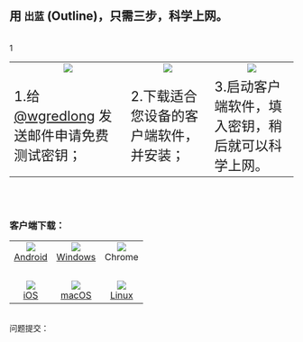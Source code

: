 ## 用 `出蓝` (Outline)，只需三步，科学上网。
<meta name="viewport " content="width=device-width,initial-scale=1.0,maximum-scale=1.0,user-scalable=0 " />
<br>1<br>

<center>
<table width="798px">

<tr align="center" valign="top"><td width="266px"><img src="https://raw.githubusercontent.com/wgredlong/wgredlong.github.io/master/img/1.png"></td><td width="266px"><img src="https://raw.githubusercontent.com/wgredlong/wgredlong.github.io/master/img/2.png"></td><td width="266px"><img src="https://raw.githubusercontent.com/wgredlong/wgredlong.github.io/master/img/3.png"></td></tr>


<tr><td><font size="5">1.给 <a href="mailto:wgredlong@protonmail.com?&subject=申请免费测试密钥">@wgredlong</a> 发送邮件申请免费测试密钥；</font></td><td><font size="5">2.下载适合您设备的客户端软件，并安装；</font></td><td><font size="5">3.启动客户端软件，填入密钥，稍后就可以科学上网。</font></td></tr>

</table>
</center>

<br><br>

### 客户端下载：

<table>  
<tr>
<td align="center"><img src="https://raw.githubusercontent.com/wgredlong/wgredlong.github.io/master/img/platform-android.png"><br><a href="https://play.google.com/store/apps/details?id=org.outline.android.client" title="android-v1.2.7">Android</a></td>
<td align="center"><img src="https://raw.githubusercontent.com/wgredlong/wgredlong.github.io/master/img/platform-windows.png"><br><a href="https://github.com/Jigsaw-Code/outline-client/releases/download/windows-v1.2.20/Outline-Client.exe" titel="windows-v1.2.20">Windows</a></td>
<td align="center"><img src="https://raw.githubusercontent.com/wgredlong/wgredlong.github.io/master/img/platform-chrome.png"><br>Chrome</td>
</tr>
<tr><td>&nbsp;</td></tr>
<tr>
<td align="center"><img src="https://raw.githubusercontent.com/wgredlong/wgredlong.github.io/master/img/platform-apple.png"><br><a href="https://github.com/Jigsaw-Code/outline-client/releases/download/ios-v1.2.2/Outline.ipa" titel="iOS v1.2.2">iOS</a></td>
<td align="center"><img src="https://raw.githubusercontent.com/wgredlong/wgredlong.github.io/master/img/platform-apple.png"><br><a href="https://itunes.apple.com/us/app/outline-app/id1356178125">macOS</a></td>
<td align="center"><img src="https://raw.githubusercontent.com/wgredlong/wgredlong.github.io/master/img/platform-linux.png"><br><a href="https://github.com/Jigsaw-Code/outline-client/releases/download/linux-v1.0.1/Outline-Client.AppImage" titel="linux v1.0.1">Linux</a></td>
</tr>
</table>
<br>
问题提交：<https://github.com/wgredlong/wgredlong.github.io/issues>
